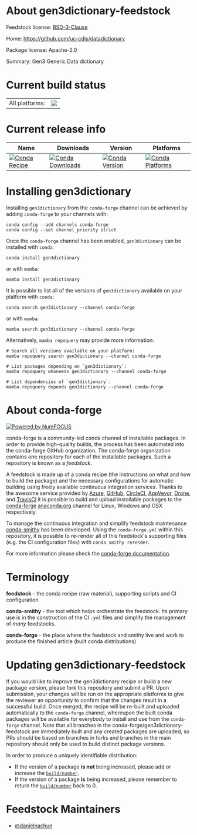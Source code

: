 About gen3dictionary-feedstock
==============================

Feedstock license: [BSD-3-Clause](https://github.com/conda-forge/gen3dictionary-feedstock/blob/main/LICENSE.txt)

Home: https://github.com/uc-cdis/datadictionary

Package license: Apache-2.0

Summary: Gen3 Generic Data dictionary

Current build status
====================


<table><tr><td>All platforms:</td>
    <td>
      <a href="https://dev.azure.com/conda-forge/feedstock-builds/_build/latest?definitionId=25244&branchName=main">
        <img src="https://dev.azure.com/conda-forge/feedstock-builds/_apis/build/status/gen3dictionary-feedstock?branchName=main">
      </a>
    </td>
  </tr>
</table>

Current release info
====================

| Name | Downloads | Version | Platforms |
| --- | --- | --- | --- |
| [![Conda Recipe](https://img.shields.io/badge/recipe-gen3dictionary-green.svg)](https://anaconda.org/conda-forge/gen3dictionary) | [![Conda Downloads](https://img.shields.io/conda/dn/conda-forge/gen3dictionary.svg)](https://anaconda.org/conda-forge/gen3dictionary) | [![Conda Version](https://img.shields.io/conda/vn/conda-forge/gen3dictionary.svg)](https://anaconda.org/conda-forge/gen3dictionary) | [![Conda Platforms](https://img.shields.io/conda/pn/conda-forge/gen3dictionary.svg)](https://anaconda.org/conda-forge/gen3dictionary) |

Installing gen3dictionary
=========================

Installing `gen3dictionary` from the `conda-forge` channel can be achieved by adding `conda-forge` to your channels with:

```
conda config --add channels conda-forge
conda config --set channel_priority strict
```

Once the `conda-forge` channel has been enabled, `gen3dictionary` can be installed with `conda`:

```
conda install gen3dictionary
```

or with `mamba`:

```
mamba install gen3dictionary
```

It is possible to list all of the versions of `gen3dictionary` available on your platform with `conda`:

```
conda search gen3dictionary --channel conda-forge
```

or with `mamba`:

```
mamba search gen3dictionary --channel conda-forge
```

Alternatively, `mamba repoquery` may provide more information:

```
# Search all versions available on your platform:
mamba repoquery search gen3dictionary --channel conda-forge

# List packages depending on `gen3dictionary`:
mamba repoquery whoneeds gen3dictionary --channel conda-forge

# List dependencies of `gen3dictionary`:
mamba repoquery depends gen3dictionary --channel conda-forge
```


About conda-forge
=================

[![Powered by
NumFOCUS](https://img.shields.io/badge/powered%20by-NumFOCUS-orange.svg?style=flat&colorA=E1523D&colorB=007D8A)](https://numfocus.org)

conda-forge is a community-led conda channel of installable packages.
In order to provide high-quality builds, the process has been automated into the
conda-forge GitHub organization. The conda-forge organization contains one repository
for each of the installable packages. Such a repository is known as a *feedstock*.

A feedstock is made up of a conda recipe (the instructions on what and how to build
the package) and the necessary configurations for automatic building using freely
available continuous integration services. Thanks to the awesome service provided by
[Azure](https://azure.microsoft.com/en-us/services/devops/), [GitHub](https://github.com/),
[CircleCI](https://circleci.com/), [AppVeyor](https://www.appveyor.com/),
[Drone](https://cloud.drone.io/welcome), and [TravisCI](https://travis-ci.com/)
it is possible to build and upload installable packages to the
[conda-forge](https://anaconda.org/conda-forge) [anaconda.org](https://anaconda.org/)
channel for Linux, Windows and OSX respectively.

To manage the continuous integration and simplify feedstock maintenance
[conda-smithy](https://github.com/conda-forge/conda-smithy) has been developed.
Using the ``conda-forge.yml`` within this repository, it is possible to re-render all of
this feedstock's supporting files (e.g. the CI configuration files) with ``conda smithy rerender``.

For more information please check the [conda-forge documentation](https://conda-forge.org/docs/).

Terminology
===========

**feedstock** - the conda recipe (raw material), supporting scripts and CI configuration.

**conda-smithy** - the tool which helps orchestrate the feedstock.
                   Its primary use is in the construction of the CI ``.yml`` files
                   and simplify the management of *many* feedstocks.

**conda-forge** - the place where the feedstock and smithy live and work to
                  produce the finished article (built conda distributions)


Updating gen3dictionary-feedstock
=================================

If you would like to improve the gen3dictionary recipe or build a new
package version, please fork this repository and submit a PR. Upon submission,
your changes will be run on the appropriate platforms to give the reviewer an
opportunity to confirm that the changes result in a successful build. Once
merged, the recipe will be re-built and uploaded automatically to the
`conda-forge` channel, whereupon the built conda packages will be available for
everybody to install and use from the `conda-forge` channel.
Note that all branches in the conda-forge/gen3dictionary-feedstock are
immediately built and any created packages are uploaded, so PRs should be based
on branches in forks and branches in the main repository should only be used to
build distinct package versions.

In order to produce a uniquely identifiable distribution:
 * If the version of a package **is not** being increased, please add or increase
   the [``build/number``](https://docs.conda.io/projects/conda-build/en/latest/resources/define-metadata.html#build-number-and-string).
 * If the version of a package **is** being increased, please remember to return
   the [``build/number``](https://docs.conda.io/projects/conda-build/en/latest/resources/define-metadata.html#build-number-and-string)
   back to 0.

Feedstock Maintainers
=====================

* [@danielnachun](https://github.com/danielnachun/)

